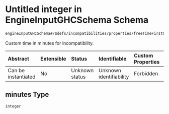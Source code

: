 # Untitled integer in EngineInputGHCSchema Schema

```txt
engineInputGHCSchema#/$defs/incompatibilities/properties/freeTimeFirstOrLastHoursDay/properties/minutes
```

Custom time in minutes for incompatibility.

| Abstract            | Extensible | Status         | Identifiable            | Custom Properties | Additional Properties | Access Restrictions | Defined In                                                        |
| :------------------ | :--------- | :------------- | :---------------------- | :---------------- | :-------------------- | :------------------ | :---------------------------------------------------------------- |
| Can be instantiated | No         | Unknown status | Unknown identifiability | Forbidden         | Allowed               | none                | [ghc.schema.json*](../out/ghc.schema.json "open original schema") |

## minutes Type

`integer`
